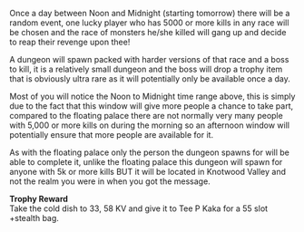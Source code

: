 Once a day between Noon and Midnight (starting tomorrow) there will be a random event, one lucky player who has 5000 or more kills in any race will be chosen and the race of monsters he/she killed will gang up and decide to reap their revenge upon thee!

A dungeon will spawn packed with harder versions of that race and a boss to kill, it is a relatively small dungeon and the boss will drop a trophy item that is obviously ultra rare as it will potentially only be available once a day.

Most of you will notice the Noon to Midnight time range above, this is simply due to the fact that this window will give more people a chance to take part, compared to the floating palace there are not normally very many people with 5,000 or more kills on during the morning so an afternoon window will potentially ensure that more people are available for it.

As with the floating palace only the person the dungeon spawns for will be able to complete it, unlike the floating palace this dungeon will spawn for anyone with 5k or more kills BUT it will be located in Knotwood Valley and not the realm you were in when you got the message.

**Trophy Reward**  
Take the cold dish to 33, 58 KV and give it to Tee P Kaka for a 55 slot +stealth bag.